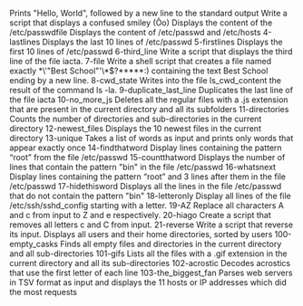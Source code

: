Prints "Hello, World", followed by a new line to the standard output
Write a script that displays a confused smiley  (Ôo)
Displays the content of the /etc/passwdfile
Displays the content of /etc/passwd and /etc/hosts
4-lastlines Displays the last 10 lines of /etc/passwd
5-firstlines Displays the first 10 lines of /etc/passwd
6-third_line Write a script that displays the third line of the file iacta.
7-file Write a shell script that creates a file named exactly \*\\'"Best School"\'\\*$\?\*\*\*\*\*:) containing the text Best School ending by a new line.
8-cwd_state Writes into the file ls_cwd_content the result of the command ls -la.
9-duplicate_last_line Duplicates the last line of the file iacta
10-no_more_js Deletes all the regular files with a .js extension that are present in the current directory and all its subfolders
11-directories Counts the number of directories and sub-directories in the current directory
12-newest_files Displays the 10 newest files in the current directory
13-unique Takes a list of words as input and prints only words that appear exactly once
14-findthatword Display lines containing the pattern “root” from the file /etc/passwd
15-countthatword Displays the number of lines that contain the pattern "bin" in the file /etc/passwd
16-whatsnext Display lines containing the pattern “root” and 3 lines after them in the file /etc/passwd
17-hidethisword Displays all the lines in the file /etc/passwd that do not contain the pattern "bin" 
18-letteronly Display all lines of the file /etc/ssh/sshd_config starting with a letter.
19-AZ Replace all characters A and c from input to Z and e respectively.
20-hiago Create a script that removes all letters c and C from input.
21-reverse Write a script that reverse its input.
Displays all users and their home directories, sorted by users
100-empty_casks Finds all empty files and directories in the current directory and all sub-directories
101-gifs Lists all the files with a .gif extension in the current directory and all its sub-directories
102-acrostic Decodes acrostics that use the first letter of each line
103-the_biggest_fan Parses web servers in TSV format as input and displays the 11 hosts or IP addresses which did the most requests

